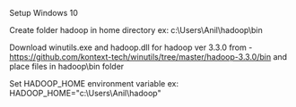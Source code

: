 Setup Windows 10

Create folder hadoop in home directory 
ex: c:\Users\Anil\hadoop\bin

Download winutils.exe and hadoop.dll for hadoop ver 3.3.0 from -
https://github.com/kontext-tech/winutils/tree/master/hadoop-3.3.0/bin
and place files in hadoop\bin folder

Set HADOOP_HOME environment variable
ex: HADOOP_HOME="c:\Users\Anil\hadoop"
